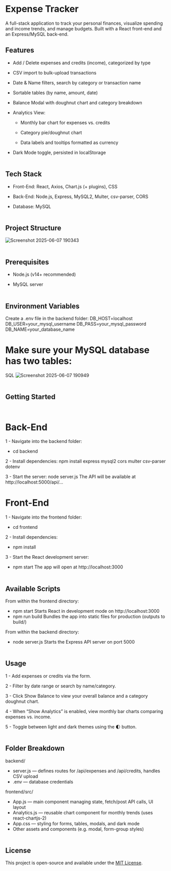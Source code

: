 # Expense Tracker
A full-stack application to track your personal finances, visualize spending and income trends, and manage budgets. Built with a React front-end and an Express/MySQL back-end.

## Features
* Add / Delete expenses and credits (income), categorized by type

* CSV import to bulk-upload transactions

* Date & Name filters, search by category or transaction name

* Sortable tables (by name, amount, date)

* Balance Modal with doughnut chart and category breakdown

* Analytics View:

  * Monthly bar chart for expenses vs. credits

  * Category pie/doughnut chart

  * Data labels and tooltips formatted as currency

* Dark Mode toggle, persisted in localStorage <br/> <br/>
  

## Tech Stack
* Front-End: React, Axios, Chart.js (+ plugins), CSS

* Back-End: Node.js, Express, MySQL2, Multer, csv-parser, CORS

* Database: MySQL <br/> <br/>


## Project Structure
![Screenshot 2025-06-07 190343](https://github.com/user-attachments/assets/668c4bc0-63c8-46b4-a53c-b929fcca2ddf) <br/> <br/>


## Prerequisites
* Node.js (v14+ recommended)

* MySQL server <br/> <br/>



## Environment Variables
Create a .env file in the backend folder:
DB_HOST=localhost
DB_USER=your_mysql_username
DB_PASS=your_mysql_password
DB_NAME=your_database_name

# Make sure your MySQL database has two tables:
SQL
![Screenshot 2025-06-07 190949](https://github.com/user-attachments/assets/1f548d76-396d-4e83-a2f4-d9a47d01835b) <br/> <br/>


## Getting Started <br/> <br/>

# Back-End
1 - Navigate into the backend folder:
* cd backend

2 - Install dependencies:
npm install express mysql2 cors multer csv-parser dotenv

3 - Start the server:
node server.js
The API will be available at http://localhost:5000/api/...


# Front-End
1 - Navigate into the frontend folder:
* cd frontend 

2 - Install dependencies:
* npm install

3 - Start the React development server:
* npm start
The app will open at http://localhost:3000 <br/> <br/>


## Available Scripts
From within the frontend directory:
* npm start
  Starts React in development mode on http://localhost:3000
* npm run build
  Bundles the app into static files for production (outputs to build/)
  
From within the backend directory:
* node server.js
  Starts the Express API server on port 5000 <br/> <br/>
  

## Usage
1 - Add expenses or credits via the form.

2 - Filter by date range or search by name/category.

3 - Click Show Balance to view your overall balance and a category doughnut chart.

4 - When “Show Analytics” is enabled, view monthly bar charts comparing expenses vs. income.

5 - Toggle between light and dark themes using the 🌓 button. <br/> <br/>


## Folder Breakdown
backend/
* server.js — defines routes for /api/expenses and /api/credits, handles CSV upload
* .env — database credentials

frontend/src/
* App.js — main component managing state, fetch/post API calls, UI layout
* Analytics.js — reusable chart component for monthly trends (uses react-chartjs-2)
* App.css — styling for forms, tables, modals, and dark mode
* Other assets and components (e.g. modal, form-group styles) <br/> <br/>


## License
This project is open-source and available under the [MIT License](./LICENSE).
